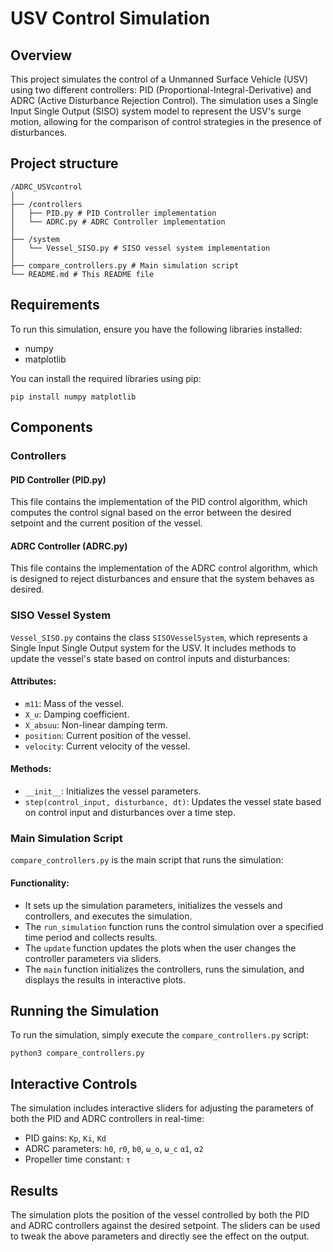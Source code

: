 # USV Control Simulation

## Overview

This project simulates the control of a Unmanned Surface Vehicle (USV) using two different controllers: PID (Proportional-Integral-Derivative) and ADRC (Active Disturbance Rejection Control). The simulation uses a Single Input Single Output (SISO) system model to represent the USV's surge motion, allowing for the comparison of control strategies in the presence of disturbances.

## Project structure
```
/ADRC_USVcontrol
│ 
├── /controllers 
│   ├── PID.py # PID Controller implementation 
│   └── ADRC.py # ADRC Controller implementation 
│ 
├── /system 
│   └── Vessel_SISO.py # SISO vessel system implementation 
│   
├── compare_controllers.py # Main simulation script 
└── README.md # This README file
```

## Requirements

To run this simulation, ensure you have the following libraries installed:

- numpy
- matplotlib

You can install the required libraries using pip:

``` 
pip install numpy matplotlib 
```


## Components

### Controllers

#### PID Controller (PID.py)

This file contains the implementation of the PID control algorithm, which computes the control signal based on the error between the desired setpoint and the current position of the vessel.

#### ADRC Controller (ADRC.py)

This file contains the implementation of the ADRC control algorithm, which is designed to reject disturbances and ensure that the system behaves as desired.

### SISO Vessel System

`Vessel_SISO.py` contains the class `SISOVesselSystem`, which represents a Single Input Single Output system for the USV. It includes methods to update the vessel's state based on control inputs and disturbances:

#### Attributes:
- `m11`: Mass of the vessel.
- `X_u`: Damping coefficient.
- `X_absuu`: Non-linear damping term.
- `position`: Current position of the vessel.
- `velocity`: Current velocity of the vessel.

#### Methods:
- `__init__`: Initializes the vessel parameters.
- `step(control_input, disturbance, dt)`: Updates the vessel state based on control input and disturbances over a time step.

### Main Simulation Script

`compare_controllers.py` is the main script that runs the simulation:

#### Functionality:
- It sets up the simulation parameters, initializes the vessels and controllers, and executes the simulation.
- The `run_simulation` function runs the control simulation over a specified time period and collects results.
- The `update` function updates the plots when the user changes the controller parameters via sliders.
- The `main` function initializes the controllers, runs the simulation, and displays the results in interactive plots.

## Running the Simulation

To run the simulation, simply execute the `compare_controllers.py` script:

```
python3 compare_controllers.py
```


## Interactive Controls

The simulation includes interactive sliders for adjusting the parameters of both the PID and ADRC controllers in real-time:

- PID gains: `Kp`, `Ki`, `Kd`
- ADRC parameters: `h0`, `r0`, `b0`, `ω_o`, `ω_c` `α1`, `α2`
- Propeller time constant: `τ`

## Results

The simulation plots the position of the vessel controlled by both the PID and ADRC controllers against the desired setpoint. The sliders can be used to tweak the above parameters and directly see the effect on the output.
